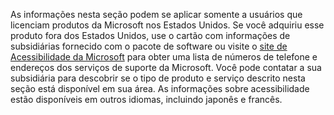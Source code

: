 As informações nesta seção podem se aplicar somente a usuários que licenciam produtos da Microsoft nos Estados Unidos. Se você adquiriu esse produto fora dos Estados Unidos, use o cartão com informações de subsidiárias fornecido com o pacote de software ou visite o [site de Acessibilidade da Microsoft](http://go.microsoft.com/fwlink/?LinkId=8431) para obter uma lista de números de telefone e endereços dos serviços de suporte da Microsoft. Você pode contatar a sua subsidiária para descobrir se o tipo de produto e serviço descrito nesta seção está disponível em sua área. As informações sobre acessibilidade estão disponíveis em outros idiomas, incluindo japonês e francês.

<!--HONumber=Oct16_HO1-->


